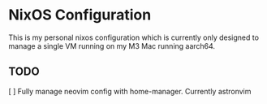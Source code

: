 # NixOS Configuration

This is my personal nixos configuration which is currently only designed to manage a single
VM running on my M3 Mac running aarch64. 

## TODO

[ ] Fully manage neovim config with home-manager. Currently astronvim
